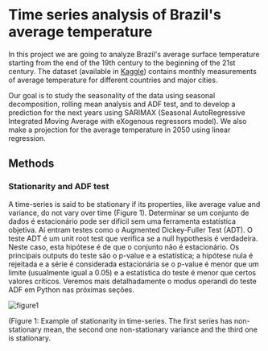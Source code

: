 # Time series analysis of Brazil's average temperature

In this project we are going to analyze Brazil's average surface temperature starting from the end of the 19th century to the beginning of the 21st century. The dataset (available in [Kaggle](https://www.kaggle.com/datasets/berkeleyearth/climate-change-earth-surface-temperature-data)) contains monthly measurements of average temperature for different countries and major cities.

Our goal is to study the seasonality of the data using seasonal decomposition, rolling mean analysis and ADF test, and to develop a prediction for the next years using SARIMAX (Seasonal AutoRegressive Integrated Moving Average with eXogenous regressors model). We also make a projection for the average temperature in 2050 using linear regression.

## Methods

### Stationarity and ADF test

A time-series is said to be stationary if its properties, like average value and variance, do not vary over time (Figure 1). Determinar se um conjunto de dados é estacionário pode ser difícil sem uma ferramenta estatística objetiva. Aí entram testes como o Augmented Dickey-Fuller Test (ADT).
O teste ADT é um unit root test que verifica se a null hypothesis é verdadeira. Neste caso, esta hipótese é de que o conjunto não é estacionário. Os principais outputs do teste são o p-value e a estatística; a hipótese nula é rejeitada e a série é considerada estacionária se o p-value é menor que um limite (usualmente igual a 0.05) e a estatística do teste é menor que certos valores críticos. Veremos mais detalhadamente o modus operandi do teste ADF em Python nas próximas seções.

![figure1](https://miro.medium.com/v2/resize:fit:1356/1*0LIVYzFe16KexcebBz7fwg.png)

(Figure 1: Example of stationarity in time-series. The first series has non-stationary mean, the second one non-stationary variance and the third one is stationary.




